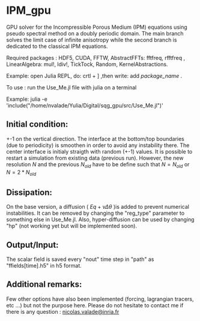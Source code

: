 # IPM_gpu
GPU solver for the Incompressible Porous Medium (IPM) equations using pseudo spectral method on a doubly periodic domain. The main branch solves the limit case of infinite anisotropy while the second branch is dedicated to the classical IPM equations. 

Required packages : HDF5, CUDA, FFTW, AbstractFFTs: fftfreq, rfftfreq , LinearAlgebra: mul!, ldiv!, TickTock, Random, KernelAbstractions. 

Example: open Julia REPL, do: crtl + ] ,then write: add *package_name* .

To use : run the Use_Me.jl file with julia on a terminal

Example: julia -e 'include("/home/nvalade/Yulia/Digital/sqg_gpu/src/Use_Me.jl")' 

## Initial condition: 
+-1 on the vertical direction. The interface at the bottom/top boundaries (due to periodicity) is smoothen in order to avoid any instability there. 
The center interface is initialy straigth with random (+-1) values.
It is possible to restart a simulation from existing data (previous run). However, the new resolution $N$ and the previous $N_{old}$ have to be define such that $N=N_{old}$ or $N=2*N_{old}$

## Dissipation: 
On the base version, a diffusion ( $Eq + \nu \Delta \theta$ )is added to prevent numerical instabilities. It can be removed by changing the "reg_type" parameter to something else in Use_Me.jl. Also, hyper-diffusion can be used by changing "hp" (not working yet but will be implemented soon). 

## Output/Input:
The scalar field is saved every "nout" time step in "path" as "ffields[time].h5" in h5 format. 

## Additional remarks:
Few other options have also been implemented (forcing, lagrangian tracers, etc ...) but not the purpose here. 
Please do not hesitate to contact me if there is any question : nicolas.valade@inria.fr

